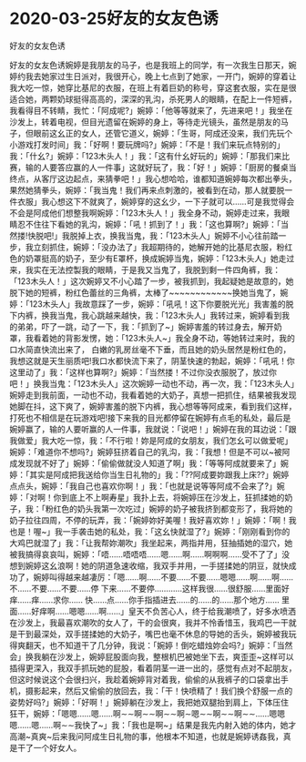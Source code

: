 # 2020-03-25好友的女友色诱



好友的女友色诱



好友的女友色诱婉婷是我朋友的马子，也是我班上的同学，有一次我生日那天，婉婷约我去她家过生日派对，我很开心，晚上七点到了她家，一开门，婉婷的穿着让我大吃一惊，她穿比基尼的衣服，在班上有着巨奶的称号，穿这套衣服，实在是很适合她，两颗奶球挺得高高的，深深的乳沟，杀死男人的眼睛，在配上一件短裤，我看得目不转睛，我忙：「阿成呢?」婉婷：「他等等就来了，先进来吧！」我坐在沙发上，转着电视，但目光遗留在婉婷的身上，等待走光镜头，虽然是朋友的马子，但眼前这幺正的女人，还管它道义，婉婷：「生哥，阿成还没来，我们先玩个小游戏打发时间」我：「好啊！要玩牌吗?」婉婷：「不是！我们来玩点特别的」我：「什幺?」婉婷：「123木头人！」我：「这有什幺好玩的」婉婷：「那我们来比赛，输的人要答应赢的人一件事」这就好玩了，我：「好！」婉婷：「厨房的餐桌当终点，从客厅这边起点，来猜拳吧！」我心想哈哈，谁都知道婉婷每次都出拳头，果然她猜拳头，婉婷：「我当鬼！我们再来点刺激的，被看到在动，那人就要脱一件衣服」我心想这下不就爽了，婉婷穿的这幺少，一下子就可以……可是我觉得会不会是阿成他们想整我啊婉婷：「123木头人！」我全身不动，婉婷走过来，我眼睛忍不住往下看她的乳沟，婉婷：「吼！抓到了！」我：「这也算啊?」婉婷：「当然搂!快脱吧!」我脱掉上衣，换我当鬼，我：「123木头人」婉婷不小心往前踏一步，我立刻抓住，婉婷：「没办法了」我超期待的，她解开她的比基尼衣服，粉红色的奶罩挺高的奶子，至少有E罩杯，换成婉婷当鬼，婉婷：「123木头人」她走过来，我实在无法控製我的眼睛，于是我又当鬼了，我脱到剩一件四角裤，我：「123木头人！」这次婉婷又不小心踏了一步，被我抓到，我起疑她是故意的，她脱下她的短裤，粉红色蕾丝的三角裤，太棒了~~~~~~~~~~~~换她当鬼了，婉婷：「123木头人」我故意踩了一步，婉婷：「吼吼！这下你要脱光光」我害羞的脱下内裤，换我当鬼，我心跳越来越快，我：「123木头人」我转过来，婉婷看到我的弟弟，吓了一跳，动了一下，我：「抓到了~」婉婷害羞的转过身去，解开奶罩，我看着她的背影发愣，她：「123木头人~」我全身不动，等她转过来时，我的口水简直快流出来了， 白嫩的乳房丝毫不下垂，而且她的奶头居然是粉红色的，我想这就是天生丽质吧!我口水都快流下来了，阴茎快速的勃起，婉婷：「吼吼！你这里动了」我：「这样也算啊?」婉婷：「当然搂！不过你没衣服脱了，放过你吧！」换我当鬼：「123木头人」这次婉婷一动也不动，再一次，我：「123木头人」婉婷走到我前面，一动也不动，我看着她的大奶子，真想一把抓住，结果被我发现她脚在抖，这下爽了，婉婷害羞的脱下内裤，我心想等等阿成来，看到我们这样，打死也不相信是在玩游戏吧!接下来我的目光都停留在婉婷有点毛的私处，最后是婉婷赢了，输的人要听赢的人一件事，我就说：「说吧！」婉婷在我的耳边说：「跟我做爱」我大吃一惊，我：「不行啦！妳是阿成的女朋友，我们怎幺可以做爱呢」婉婷：「难道你不想吗?」婉婷狂挤着自己的乳沟，我：「我想！但是不可以~被阿成发现就不好了」婉婷：「偷偷做就没人知道了啊」我：「等等阿成就要来了」婉婷：「其实是阿成把我送给你当生日礼物的」我：「??阿成要妳跟我上床??」婉婷点点头，婉婷：「我自己也喜欢你啊！」我：「也就是说等等阿成不会来了?」婉婷：「对啊！你到底上不上啊寿星」我扑上去，将婉婷压在沙发上，狂抓揉她的奶子，我：「粉红色的奶头我第一次吃过」婉婷的奶子被我挤到都变形了，我将她的奶子拉往四周，不停的玩弄，我：「婉婷妳好美喔！我好喜欢妳！」婉婷：「啊！我也是！喔~」我一手袭击她的私处，我：「这幺快就湿了?」婉婷：「刚刚看到你的大鸡巴就湿了」我：「让我帮妳潮吹」我坐起来，两指并用，狂抽插她的湿穴，她被我搞得哀哀叫，婉婷：「唔……唔唔唔……嗯……啊……啊啊啊……受不了了」没想到婉婷这幺浪啊！她的阴道急速收缩，我双手并用，一手搓揉她的阴豆，就快成功了，婉婷叫得越来越凄厉：「嗯……啊……不要……不要……嗯嗯……啊……啊……不……不要……不要……停 下来……不要停…………这样我很……很舒服……里面好痒……痒……求你…… 快……点……你手指插进去……的……的……那个地方…… 里面……好痒啊……嗯嗯……啊……」皇天不负苦心人，终于给我潮喷了，好多水喷洒在沙发上，我最喜欢潮吹的女人了，干的会很爽，我并不怜香惜玉，我鸡巴一干就是干到最深处，双手搓揉她的大奶子，嘴巴也毫不休息的导她的舌头，婉婷被我玩得爽翻天，也不知道干了几分钟，我说：「婉婷！倒吃蜡烛妳会吗?」婉婷：「当然会」换我躺在沙发上，婉婷屁股面向我，整根机巴被她坐下去，爽歪歪~这样可以插得更深入，我双手抓玩她的屁股，看着阴茎一进一出的，感觉有点对不起朋友，但这时候说这个会很扫兴，我趁着婉婷背对着我，偷偷的从我裤子的口袋拿出手机，摄影起来，然后又偷偷的放回去，我：「干！快喷精了！我们换个舒服一点的姿势好吗?」婉婷：「好啊！」婉婷躺在沙发上，我把她双腿抬到肩上，下体压住狂干，婉婷：「嗯嗯……嗯……啊∼∼啊∼∼啊∼∼啊∼嗯∼∼啊∼∼啊∼∼……嗯嗯 嗯……嗯……啊∼∼我快了~」我：「我也是啊~」结果是我先内射入她的体内，她才高潮~真爽~后来我问阿成生日礼物的事，他根本不知道，也就是婉婷诱姦我，真是干了一个好女人。


